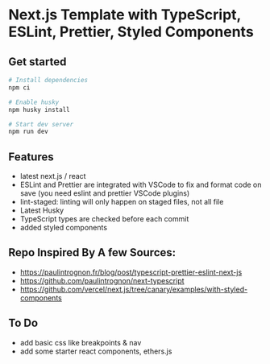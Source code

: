 # Next.js Template with TypeScript, ESLint, Prettier, Styled Components

## Get started

```sh
# Install dependencies
npm ci

# Enable husky
npm husky install

# Start dev server
npm run dev
```

## Features

- latest next.js / react
- ESLint and Prettier are integrated with VSCode to fix and format code on save (you need eslint and prettier VSCode plugins)
- lint-staged: linting will only happen on staged files, not all file
- Latest Husky
- TypeScript types are checked before each commit
- added styled components

## Repo Inspired By A few Sources:

- https://paulintrognon.fr/blog/post/typescript-prettier-eslint-next-js
- https://github.com/paulintrognon/next-typescript
- https://github.com/vercel/next.js/tree/canary/examples/with-styled-components

## To Do

- add basic css like breakpoints & nav
- add some starter react components, ethers.js
